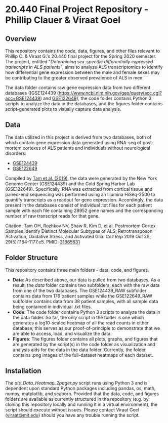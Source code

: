 # 20.440 Final Project Repository - Phillip Clauer & Viraat Goel
## Overview
This repository contains the code, data, figures, and other files relevant to Phillip C. & Viraat G.'s 20.440 final project for the Spring 2020 semester. The project, entitled "*Determining sex-specific differentially expressed transcripts in ALS patients*", aims to analyze ALS transcriptomics to identify how differential gene expression between the male and female sexes may be contributing to the greater observed prevalence of ALS in men.

The data folder contains raw gene expression data from two different databases ([GSE124439 (https://www.ncbi.nlm.nih.gov/geo/query/acc.cgi?acc=GSE124439) and [GSE122649](https://www.ncbi.nlm.nih.gov/geo/query/acc.cgi?acc=GSE122649)), the code folder contains Python 3 scripts to analyze the data in the databases, and the figures folder contains script-generated plots to visually capture data analysis.

## Data
The data utilized in this project is derived from two databases, both of which contain gene expression data generated using RNA-seq of post-mortem cortexes of ALS patients and individuals without neurological disorders:
- [GSE124439](https://www.ncbi.nlm.nih.gov/geo/query/acc.cgi?acc=GSE124439)
- [GSE122649](https://www.ncbi.nlm.nih.gov/geo/query/acc.cgi?acc=GSE122649)

Compiled by [Tam et al. (2019)](https://www.ncbi.nlm.nih.gov/pmc/articles/PMC6866666/), the data were generated by the New York Genome Center (GSE124439) and the Cold Spring Harbor Lab (GSE122649). Specifically, RNA was extracted from cortical tissue and paired-end sequencing was performed using an Illumina HiSeq-2500 to quantify transcripts as a readout for gene expression. Accordingly, the data present in the databases consist of individual .txt files for each patient sample with each file containing 28952 gene names and the corresponding number of raw transcript reads for that gene.

Citation: Tam OH, Rozhkov NV, Shaw R, Kim D, et al. Postmortem Cortex Samples Identify Distinct Molecular Subtypes of ALS: Retrotransposon Activation, Oxidative Stress, and Activated Glia. *Cell Rep* 2019 Oct 29; 29(5):1164-1177.e5. PMID:
[31665631](https://www.ncbi.nlm.nih.gov/pubmed/31665631)

## Folder Structure
This repository contains three main folders - data, code, and figures.
- **Data**: As described above, our data is pulled from two databases. As a result, the *data* folder contains two subfolders, each with the raw data from one of the two databases. The GSE124439_RAW subfolder contains data from 176 patient samples while the GSE122649_RAW subfolder contains data from 38 patient samples, with all sample data being contained in individual .txt files.
- **Code**: The code folder contains Python 3 scripts to analyze the data in the data folder. So far, the only script in the folder is one which generates a log10-scaled heatmap of all the read counts in either database; this serves as our proof-of-principle to demonstrate that we are able to access, load, and visualize the data.
- **Figures**: The figures folder contains all plots, graphs, and figures that are generated by the script(s) in the code folder as visualization and analysis aids for the data in the data folder. Currently, the folder contains .png images of the full-dataset heatmaps of each dataset.

## Installation
The *als_Data_Heatmap_2pager.py* script runs using Python 3 and is dependent upon standard Python packages including pandas, os, math, numpy, matplotlib, and seaborn. Provided that the data, code, and figures folders are available as currently structured in the repository (e.g. by cloning this repository locally and running it in a virtual environment), the script should execute without issues. Please contact Viraat Goel (viraat@mit.edu) should you have any trouble running the script.
